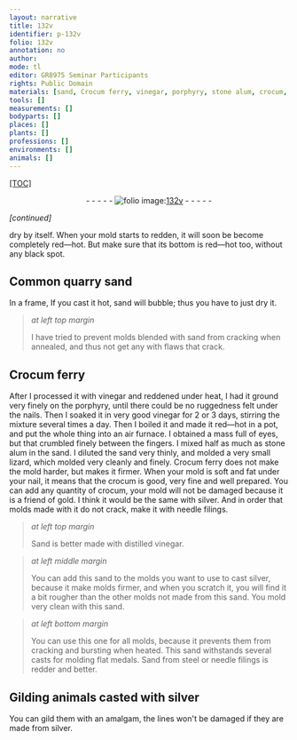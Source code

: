 ```yaml
---
layout: narrative
title: 132v
identifier: p-132v
folio: 132v
annotation: no
author:
mode: tl
editor: GR8975 Seminar Participants
rights: Public Domain
materials: [sand, Crocum ferry, vinegar, porphyry, stone alum, crocum, silver, Sand, distilled vinegar, steel, needle filings]
tools: []
measurements: []
bodyparts: []
places: []
plants: []
professions: []
environments: []
animals: []
---
```


<p><a href="{{ site.baseurl }}/diplomatic/">[TOC]</a></p><div class="folio" align="center">- - - - - <a href="http://gallica.bnf.fr/ark:/12148/btv1b10500001g/f270.item.r=" target="_blank"><img src="https://cu-mkp.github.io/2017-workshop-edition/assets/photo-icon.png" alt="folio image: " style="display:inline-block; margin-bottom:-3px;"/>132v</a> - - - - - </div>  
 
*[continued]*
  
dry by itself. When your mold starts to redden, it will soon be become completely red—hot. But make sure that its bottom is red—hot too, without any black spot.
 
 
  

##  Common quarry <span class="m">sand</span>

 
In a frame, If you cast it hot, <span class="m">sand</span> will bubble; thus you have to just dry it.
 
> *at left top margin*
> 
> 
>   I have tried to prevent molds blended with <span class="m">sand</span> from cracking when annealed, and thus not get any with flaws that crack.
 
 
  

## <span class="m">Crocum ferry</span>

 
After I processed it with <span class="m">vinegar</span> and reddened under heat, I had it ground very finely on the <span class="m">porphyry</span>, until there could be no ruggedness felt under the nails. Then I soaked it in very good <span class="m">vinegar</span> for 2 or 3 days, stirring the mixture several times a day. Then I boiled it and made it red—hot in a pot, and put the whole thing into an air furnace. I obtained a mass full of eyes, but that crumbled finely between the fingers. I mixed half as much as <span class="m">stone alum</span> in the sand. I diluted the sand very thinly, and molded a very small lizard, which molded very cleanly and finely. <span class="m">Crocum ferry</span> does not make the mold harder, but makes it firmer. When your mold is soft and fat under your nail, it means that the <span class="m">crocum</span> is good, very fine and well prepared. You can add any quantity of <span class="m">crocum</span>, your mold will not be damaged because it is a friend of gold. I think it would be the same with <span class="m">silver</span>. And in order that molds made with it do not crack, make it with needle filings.
 
> *at left top margin*
> 
> 
>   <span class="m">Sand</span> is better made with <span class="m">distilled vinegar</span>.
 
> *at left middle margin*
> 
> 
>   You can add this <span class="m">sand</span> to the molds you want to use to cast <span class="m">silver</span>, because it make molds firmer, and when you scratch it, you will find it a bit rougher than the other molds not made from this <span class="m">sand</span>. You mold very clean with this <span class="m">sand</span>.
 
> *at left bottom margin*
> 
> 
>   You can use this one for all molds, because it prevents them from cracking and bursting when heated. This <span class="m">sand</span> withstands several casts for molding flat medals. Sand from <span class="m">steel</span> or <span class="m">needle filings</span> is redder and better.
 
 
  

## Gilding animals casted with <span class="m">silver</span>

 
You can gild them with an amalgam, the lines won't be damaged if they are made from <span class="m">silver</span>.
 

